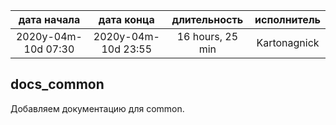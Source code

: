 
| дата начала         |   дата конца        |   длительность   | исполнитель  |
|:-------------------:|:-------------------:|:----------------:|:------------:|
| 2020y-04m-10d 07:30 | 2020y-04m-10d 23:55 | 16 hours, 25 min | Kartonagnick |

docs_common
---
Добавляем документацию для common.  
